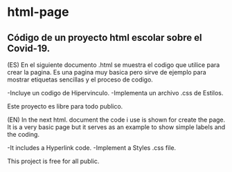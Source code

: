# html-page
Código de un proyecto html escolar sobre el Covid-19.
-

(ES)
En el siguiente documento .html se muestra el codigo que utilice para crear la pagina. 
Es una pagina muy basica pero sirve de ejemplo para mostrar etiquetas sencillas y el proceso de codigo.

-Incluye un codigo de Hipervinculo.
-Implementa un archivo .css de Estilos.

Este proyecto es libre para todo publico.

(EN)
In the next html. document the code i use is shown for create the page.
It is a very basic page but it serves as an example to show simple labels and the coding.

-It includes a Hyperlink code.
-Implement a Styles .css file.

This project is free for all public.
